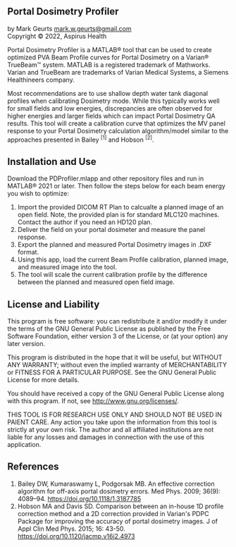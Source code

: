 ## Portal Dosimetry Profiler

by Mark Geurts <mark.w.geurts@gmail.com>
<br>Copyright &copy; 2022, Aspirus Health

Portal Dosimetry Profiler is a MATLAB&reg; tool that can be used to create optimized PVA Beam Profile curves for Portal Dosimetry on a Varian&reg; TrueBeam&trade; system. MATLAB is a registered trademark of Mathworks. Varian and TrueBeam are trademarks of Varian Medical Systems, a Siemens Healthineers company.

Most recommendations are to use shallow depth water tank diagonal profiles when calibrating Dosimetry mode. While this typically works well for small fields and low energies, discrepancies are often observed for higher energies and larger fields which can impact Portal Dosimetry QA results. This tool will create a calibration curve that optimizes the MV panel response to your Portal Dosimetry calculation algorithm/model similar to the approaches presented in Bailey <sup>[1]</sup> and Hobson <sup>[2]</sup>.

## Installation and Use

Download the PDProfiler.mlapp and other repository files and run in MATLAB&reg; 2021 or later. Then follow the steps below for each beam energy you wish to optimize:

1. Import the provided DICOM RT Plan to calcualte a planned image of an open field. Note, the provided plan is for standard MLC120 machines. Contact the author if you need an HD120 plan.
2. Deliver the field on your portal dosimeter and measure the panel response.
3. Export the planned and measured Portal Dosimetry images in .DXF format.
4. Using this app, load the current Beam Profile calibration, planned image, and measured image into the tool.
5. The tool will scale the current calibration profile by the difference between the planned and measured open field image.

## License and Liability

This program is free software: you can redistribute it and/or modify it under the terms of the GNU General Public License as published by the Free Software Foundation, either version 3 of the License, or (at your option) any later version.

This program is distributed in the hope that it will be useful, but WITHOUT ANY WARRANTY; without even the implied warranty of MERCHANTABILITY or FITNESS FOR A PARTICULAR PURPOSE. See the GNU General Public License for more details.

You should have received a copy of the GNU General Public License along with this program. If not, see http://www.gnu.org/licenses/.

THIS TOOL IS FOR RESEARCH USE ONLY AND SHOULD NOT BE USED IN PAIENT CARE. Any action you take upon the information from this tool is strictly at your own risk. The author and all affiliated institutions are not liable for any losses and damages in connection with the use of this application.

## References

1. Bailey DW, Kumaraswamy L, Podgorsak MB. An effective correction algorithm for off-axis portal dosimetry errors. Med Phys. 2009; 36(9): 4089–94. https://doi.org/10.1118/1.3187785
2. Hobson MA and Davis SD. Comparison between an in-house 1D profile correction method and a 2D correction provided in Varian's PDPC Package for improving the accuracy of portal dosimetry images. J of Appl Clin Med Phys. 2015; 16: 43-50. https://doi.org/10.1120/jacmp.v16i2.4973
